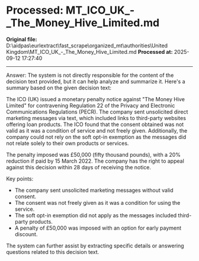 # Processed: MT_ICO_UK_-_The_Money_Hive_Limited.md

**Original file:** D:\aidpas\eurlextract\fast_scrape\organized_mt\authorities\United Kingdom\MT_ICO_UK_-_The_Money_Hive_Limited.md
**Processed at:** 2025-09-12 17:27:40

---

Answer: The system is not directly responsible for the content of the decision text provided, but it can help analyze and summarize it. Here's a summary based on the given decision text:

The ICO (UK) issued a monetary penalty notice against "The Money Hive Limited" for contravening Regulation 22 of the Privacy and Electronic Communications Regulations (PECR). The company sent unsolicited direct marketing messages via text, which included links to third-party websites offering loan products. The ICO found that the consent obtained was not valid as it was a condition of service and not freely given. Additionally, the company could not rely on the soft opt-in exemption as the messages did not relate solely to their own products or services.

The penalty imposed was £50,000 (fifty thousand pounds), with a 20% reduction if paid by 15 March 2022. The company has the right to appeal against this decision within 28 days of receiving the notice.

Key points:
- The company sent unsolicited marketing messages without valid consent.
- The consent was not freely given as it was a condition for using the service.
- The soft opt-in exemption did not apply as the messages included third-party products.
- A penalty of £50,000 was imposed with an option for early payment discount.

The system can further assist by extracting specific details or answering questions related to this decision text.